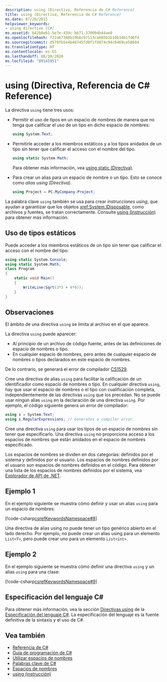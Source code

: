 ```yaml
---
description: using (Directiva, Referencia de C# Reference)
title: using (Directiva, Referencia de C# Reference)
ms.date: 07/20/2015
helpviewer_keywords:
- using directive [C#]
ms.assetid: b42b8e61-5e7e-439c-bb71-370094b44ae8
ms.openlocfilehash: f22a67348b19b8c97513ca685b2b10b34b1fd6fd
ms.sourcegitcommit: d579fb5e4b46745fd0f1f8874c94c6469ce58604
ms.translationtype: HT
ms.contentlocale: es-ES
ms.lasthandoff: 08/30/2020
ms.locfileid: "89141951"
---
```

# <a name="using-directive-c-reference"></a>using (Directiva, Referencia de C# Reference)

La directiva `using` tiene tres usos:

- Permitir el uso de tipos en un espacio de nombres de manera que no tenga que calificar el uso de un tipo en dicho espacio de nombres:

    ```csharp
    using System.Text;
    ```

- Permitirle acceder a los miembros estáticos y a los tipos anidados de un tipo sin tener que calificar el acceso con el nombre del tipo.

    ```csharp
    using static System.Math;
    ```

    Para obtener más información, vea [using static (Directiva)](using-static.md).

- Para crear un alias para un espacio de nombre o un tipo. Esto se conoce como *alias using (Directiva)*.

    ```csharp
    using Project = PC.MyCompany.Project;
    ```

La palabra clave `using` también se usa para crear *instrucciones using*, que ayudan a garantizar que los objetos <xref:System.IDisposable>, como archivos y fuentes, se tratan correctamente. Consulte [using (Instrucción)](using-statement.md) para obtener más información.

## <a name="using-static-type"></a>Uso de tipos estáticos

Puede acceder a los miembros estáticos de un tipo sin tener que calificar el acceso con el nombre del tipo:

```csharp
using static System.Console;
using static System.Math;
class Program
{
    static void Main()
    {
        WriteLine(Sqrt(3*3 + 4*4));
    }
}
```

## <a name="remarks"></a>Observaciones

El ámbito de una directiva `using` se limita al archivo en el que aparece.

La directiva `using` puede aparecer:

- Al principio de un archivo de código fuente, antes de las definiciones de espacio de nombres o tipo.
- En cualquier espacio de nombres, pero antes de cualquier espacio de nombres o tipos declarados en este espacio de nombres.

De lo contrario, se generará el error de compilador [CS1529](../../misc/cs1529.md).

Cree una directiva de alias `using` para facilitar la calificación de un identificador como espacio de nombres o tipo. En cualquier directiva `using`, hay que usar el espacio de nombres o el tipo con cualificación completa, independientemente de las directivas `using` que los precedan. No se puede usar ningún alias `using` en la declaración de una directiva `using`. Por ejemplo, el código siguiente genera un error de compilador:

```csharp
using s = System.Text;
using s.RegularExpressions; // Generates a compiler error.
```

Cree una directiva `using` para usar los tipos de un espacio de nombres sin tener que especificarlo. Una directiva `using` no proporciona acceso a los espacios de nombres que están anidados en el espacio de nombres especificado.

Los espacios de nombres se dividen en dos categorías: definidos por el sistema y definidos por el usuario. Los espacios de nombres definidos por el usuario son espacios de nombres definidos en el código. Para obtener una lista de los espacios de nombres definidos por el sistema, vea [Explorador de API de .NET](../../../../api/index.md).

## <a name="example-1"></a>Ejemplo 1

En el ejemplo siguiente se muestra cómo definir y usar un alias `using` para un espacio de nombres:

[!code-csharp[csrefKeywordsNamespace#8](~/samples/snippets/csharp/VS_Snippets_VBCSharp/csrefKeywordsNamespace/CS/csrefKeywordsNamespace2.cs#8)]

Una directiva de alias using no puede tener un tipo genérico abierto en el lado derecho. Por ejemplo, no puede crear un alias using para un elemento `List<T>`, pero puede crear uno para un elemento `List<int>`.

## <a name="example-2"></a>Ejemplo 2

En el ejemplo siguiente se muestra cómo definir una directiva `using` y un alias `using` para una clase:

[!code-csharp[csrefKeywordsNamespace#9](~/samples/snippets/csharp/VS_Snippets_VBCSharp/csrefKeywordsNamespace/CS/csrefKeywordsNamespace2.cs#9)]

## <a name="c-language-specification"></a>Especificación del lenguaje C#

Para obtener más información, vea la sección [Directivas using](~/_csharplang/spec/namespaces.md#using-directives) de la [Especificación del lenguaje C#](/dotnet/csharp/language-reference/language-specification/introduction). La especificación del lenguaje es la fuente definitiva de la sintaxis y el uso de C#.

## <a name="see-also"></a>Vea también

- [Referencia de C#](../index.md)
- [Guía de programación de C#](../../programming-guide/index.md)
- [Utilizar espacios de nombres](../../programming-guide/namespaces/using-namespaces.md)
- [Palabras clave de C#](index.md)
- [Espacios de nombres](../../programming-guide/namespaces/index.md)
- [using (instrucción)](using-statement.md)

